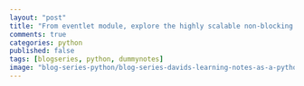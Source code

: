 ```yaml
---
layout: "post"
title: "From eventlet module, explore the highly scalable non-blocking IO and concurrent programming"
comments: true
categories: python
published: false
tags: [blogseries, python, dummynotes]
image: "blog-series-python/blog-series-davids-learning-notes-as-a-python-dummy.png"
---
```


